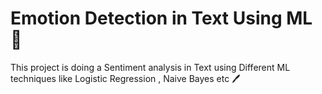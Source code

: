 # Emotion Detection in Text Using ML :page_facing_up:

This project is doing a Sentiment analysis in Text using Different ML techniques like Logistic Regression , Naive Bayes etc :pen: